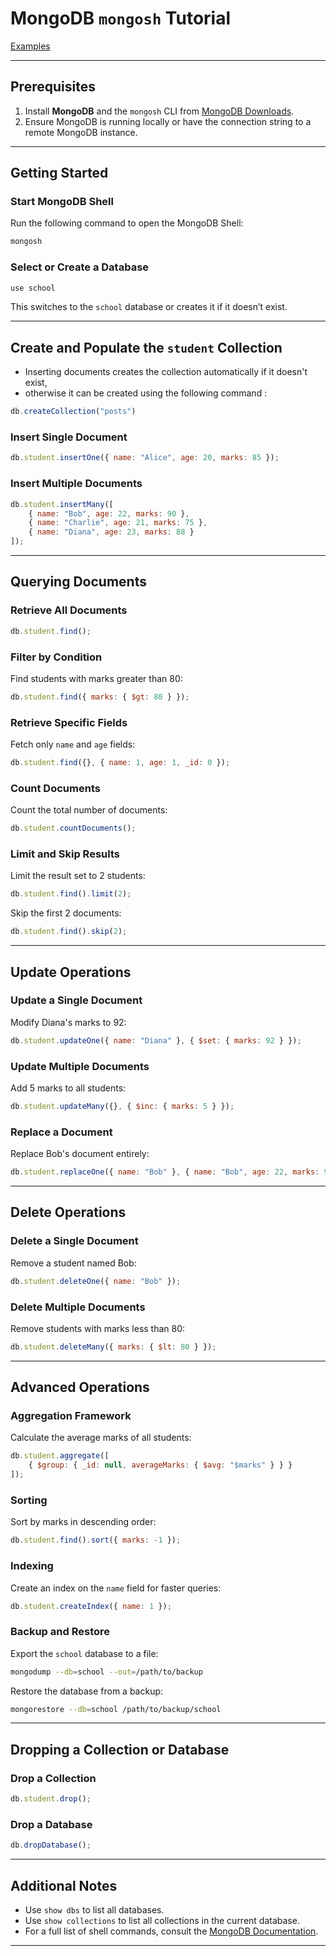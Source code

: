 
# MongoDB `mongosh` Tutorial 

[Examples](https://github.com/ananthakrishnanpta/mongodb-tutorial/blob/main/mongodb-employees-db.md)

---

## Prerequisites

1. Install **MongoDB** and the `mongosh` CLI from [MongoDB Downloads](https://www.mongodb.com/try/download/shell).
2. Ensure MongoDB is running locally or have the connection string to a remote MongoDB instance.

---

## Getting Started

### Start MongoDB Shell

Run the following command to open the MongoDB Shell:
```bash
mongosh
```

### Select or Create a Database
```javascript
use school
```

This switches to the `school` database or creates it if it doesn’t exist.

---

## Create and Populate the `student` Collection

- Inserting documents creates the collection automatically if it doesn't exist,
- otherwise it can be created using the following command :

```javascript
db.createCollection("posts")
```


### Insert Single Document
```javascript
db.student.insertOne({ name: "Alice", age: 20, marks: 85 });
```

### Insert Multiple Documents
```javascript
db.student.insertMany([
    { name: "Bob", age: 22, marks: 90 },
    { name: "Charlie", age: 21, marks: 75 },
    { name: "Diana", age: 23, marks: 88 }
]);
```

---

## Querying Documents

### Retrieve All Documents
```javascript
db.student.find();
```

### Filter by Condition
Find students with marks greater than 80:
```javascript
db.student.find({ marks: { $gt: 80 } });
```

### Retrieve Specific Fields
Fetch only `name` and `age` fields:
```javascript
db.student.find({}, { name: 1, age: 1, _id: 0 });
```

### Count Documents
Count the total number of documents:
```javascript
db.student.countDocuments();
```

### Limit and Skip Results
Limit the result set to 2 students:
```javascript
db.student.find().limit(2);
```
Skip the first 2 documents:
```javascript
db.student.find().skip(2);
```

---

## Update Operations

### Update a Single Document
Modify Diana's marks to 92:
```javascript
db.student.updateOne({ name: "Diana" }, { $set: { marks: 92 } });
```

### Update Multiple Documents
Add 5 marks to all students:
```javascript
db.student.updateMany({}, { $inc: { marks: 5 } });
```

### Replace a Document
Replace Bob's document entirely:
```javascript
db.student.replaceOne({ name: "Bob" }, { name: "Bob", age: 22, marks: 95 });
```

---

## Delete Operations

### Delete a Single Document
Remove a student named Bob:
```javascript
db.student.deleteOne({ name: "Bob" });
```

### Delete Multiple Documents
Remove students with marks less than 80:
```javascript
db.student.deleteMany({ marks: { $lt: 80 } });
```

---

## Advanced Operations

### Aggregation Framework
Calculate the average marks of all students:
```javascript
db.student.aggregate([
    { $group: { _id: null, averageMarks: { $avg: "$marks" } } }
]);
```

### Sorting
Sort by marks in descending order:
```javascript
db.student.find().sort({ marks: -1 });
```

### Indexing
Create an index on the `name` field for faster queries:
```javascript
db.student.createIndex({ name: 1 });
```

### Backup and Restore
Export the `school` database to a file:
```bash
mongodump --db=school --out=/path/to/backup
```
Restore the database from a backup:
```bash
mongorestore --db=school /path/to/backup/school
```

---

## Dropping a Collection or Database

### Drop a Collection
```javascript
db.student.drop();
```

### Drop a Database
```javascript
db.dropDatabase();
```

---

## Additional Notes

- Use `show dbs` to list all databases.
- Use `show collections` to list all collections in the current database.
- For a full list of shell commands, consult the [MongoDB Documentation](https://www.mongodb.com/docs/manual/reference/method/).

---

